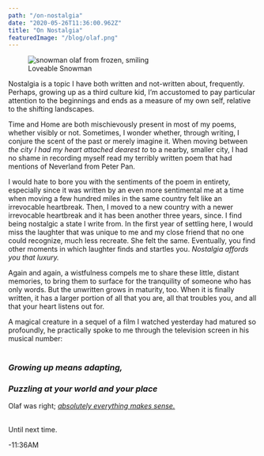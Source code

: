 ```yaml
---
path: "/on-nostalgia"
date: "2020-05-26T11:36:00.962Z"
title: "On Nostalgia"
featuredImage: "/blog/olaf.png"
---
```


<figure>
<img src="/blog/olaf.png" alt="snowman olaf from frozen, smiling"/>  
<figcaption>Loveable Snowman</figcaption>
</figure>

Nostalgia is a topic I have both written and not-written about, frequently. Perhaps, growing up as a third culture kid, I’m accustomed to pay particular attention to the beginnings and ends as a measure of my own self, relative to the shifting landscapes.  


Time and Home are both mischievously present in most of my poems, whether visibly or not. Sometimes, I wonder whether, through writing, I conjure the scent of the past or merely imagine it. When moving between _the city I had my heart attached dearest to_ to a nearby, smaller city, I had no shame in recording myself read my terribly written poem that had mentions of Neverland from Peter Pan.  


I would hate to bore you with the sentiments of the poem in entirety, especially since it was written by an even more sentimental me at a time when moving a few hundred miles in the same country felt like an irrevocable heartbreak. Then, I moved to a new country with a newer irrevocable heartbreak and it has been another three years, since. I find being nostalgic a state I write from. In the first year of settling here, I would miss the laughter that was unique to me and my close friend that no one could recognize, much less recreate. She felt the same. Eventually, you find other moments in which laughter finds and startles you. _Nostalgia affords you that luxury._  


Again and again, a wistfulness compels me to share these little, distant memories, to bring them to surface for the tranquility of someone who has only words. But the unwritten grows in maturity, too. When it is finally written, it has a larger portion of all that you are, all that troubles you, and all that your heart listens out for.  

A magical creature in a sequel of a film I watched yesterday had matured so profoundly, he practically spoke to me through the television screen in his musical number:  
<br>
__*<h3 class="blog-quote">Growing up means adapting,</h3>  <h3 class="blog-quote">Puzzling at your world and your place</h3>*__  


Olaf was right; <a target="_blank" href="https://open.spotify.com/track/1Tt7zr1yDbKbT8L4jzSZ74?si=LqvJf05aREartzqqSLWJnA">_absolutely everything makes sense._</a>  
<br>


 Until next time.  

 -11:36AM



